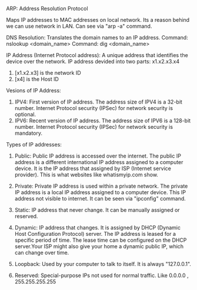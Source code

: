 ARP: Address Resolution Protocol

Maps IP addresses to MAC addresses on local network.
Its a reason behind we can use network in LAN. Can see via "arp -a" command.

DNS Resolution: Translates the domain names to an IP address.
Command: nslookup <domain_name>
Command: dig <domain_name>

IP Address (Internet Protocol address): A unique address that identifies the device over the network.
IP address devided into two parts: x1.x2.x3.x4
1. [x1.x2.x3] is the network ID
2. [x4] is the Host ID

Vesions of IP Address: 

1. IPV4: First version of IP address. The address size of IPV4 is a 32-bit number. Internet Protocol security (IPSec) for network security is optional.
2. IPV6: Recent version of IP address. The address size of IPV6 is a 128-bit number.  Internet Protocol security (IPSec) for network security is mandatory.

Types of IP addresses:

1. Public: Public IP address is accessed over the internet. The public IP address is a different international IP address assigned to a computer device. It is the IP address that assigned by ISP (Internet service provider). This is what websites like whatismyip.com show.

2. Private: Private IP address is used within a private network. The private IP address is a local IP address assigned to a computer device. This IP address not visible to internet. It can be seen via "ipconfig" command.

3. Static: IP address that never change. It can be manually assigned or reserved.

4. Dynamic:  IP address that changes. It is assigned by DHCP (Dynamic Host Configuration Protocol) server. The IP address is leased for a specific period of time. The lease time can be configured on the DHCP server.Your ISP might also give your home a dynamic public IP, which can change over time.

5. Loopback: Used by your computer to talk to itself. It is always "127.0.0.1".

6. Reserved: Special-purpose IPs not used for normal traffic. Like 0.0.0.0 , 255.255.255.255
